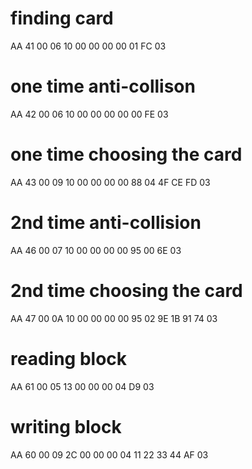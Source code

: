 # finding card

  

AA 41 00 06 10 00 00 00 00 01 FC 03

  

# one time anti-collison

  

AA 42 00 06 10 00 00 00 00 00 FE 03

  

# one time choosing the card
AA 43 00 09 10 00 00 00 00 88 04 4F CE FD 03

# 2nd time anti-collision
AA 46 00 07 10 00 00 00 00 95 00 6E 03
# 2nd time choosing the card
AA 47 00 0A 10 00 00 00 00 95 02 9E 1B 91 74 03
# reading block
AA 61 00 05 13 00 00 00 04 D9 03
# writing block
AA 60 00 09 2C 00 00 00 04 11 22 33 44 AF 03